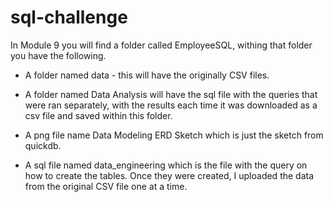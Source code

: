 # sql-challenge

In Module 9 you will find a folder called EmployeeSQL, withing that folder you have the following. 
- A folder named data - this will have the originally CSV files. 

- A folder named Data Analysis will have the sql file with the queries that were ran separately, with the results each time it was downloaded as a csv file and saved within this folder. 

- A png file name Data Modeling ERD Sketch which is just the sketch from quickdb.

- A sql file named data_engineering which is the file with the query on how to create the tables. Once they were created, I uploaded the data from the original CSV file one at a time.
